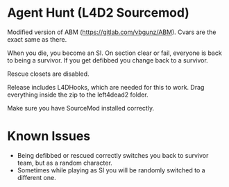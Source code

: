 # Agent Hunt (L4D2 Sourcemod)
Modified version of ABM (https://gitlab.com/vbgunz/ABM). Cvars are the exact same as there.

When you die, you become an SI.
On section clear or fail, everyone is back to being a survivor.
If you get defibbed you change back to a survivor.

Rescue closets are disabled.

Release includes L4DHooks, which are needed for this to work.
Drag everything inside the zip to the left4dead2 folder.

Make sure you have SourceMod installed correctly.

# Known Issues
- Being defibbed or rescued correctly switches you back to survivor team, but as a random character.
- Sometimes while playing as SI you will be randomly switched to a different one.